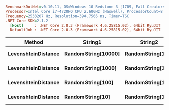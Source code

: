 ``` ini

BenchmarkDotNet=v0.10.11, OS=Windows 10 Redstone 3 [1709, Fall Creators Update] (10.0.16299.192)
Processor=Intel Core i7-4720HQ CPU 2.60GHz (Haswell), ProcessorCount=8
Frequency=2533207 Hz, Resolution=394.7565 ns, Timer=TSC
.NET Core SDK=2.1.2
  [Host]     : .NET Core 2.0.3 (Framework 4.6.25815.02), 64bit RyuJIT
  DefaultJob : .NET Core 2.0.3 (Framework 4.6.25815.02), 64bit RyuJIT

```


|              Method |             String1 |           String2 |         Mean |       Error |      StdDev |      Gen 0 |    Gen 1 |    Gen 2 |  Allocated |
|-------------------- |-------------------- |------------------ |-------------:|------------:|------------:|-----------:|---------:|---------:|-----------:|
| **LevenshteinDistance** | **RandomString[10000]** | **RandomString[100]** | **35,775.90 us** | **601.6207 us** | **533.3210 us** | **21062.5000** | **875.0000** | **812.5000** | **66465.6 KB** |
| **LevenshteinDistance** |  **RandomString[1000]** | **RandomString[100]** |  **3,469.71 us** |  **34.6071 us** |  **28.8985 us** |  **2035.1563** | **128.9063** | **125.0000** | **6647.18 KB** |
| **LevenshteinDistance** |   **RandomString[100]** | **RandomString[100]** |    **362.57 us** |   **4.7108 us** |   **4.1760 us** |   **216.3086** |        **-** |        **-** |  **665.34 KB** |
| **LevenshteinDistance** |    **RandomString[10]** | **RandomString[100]** |     **34.65 us** |   **0.2365 us** |   **0.2097 us** |    **21.8506** |        **-** |        **-** |   **67.16 KB** |
